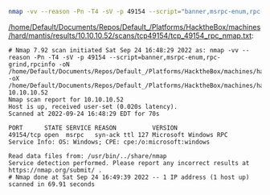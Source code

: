 ```bash
nmap -vv --reason -Pn -T4 -sV -p 49154 --script="banner,msrpc-enum,rpc-grind,rpcinfo" -oN "/home/Default/Documents/Repos/Default_/Platforms/HacktheBox/machines/hard/mantis/results/10.10.10.52/scans/tcp49154/tcp_49154_rpc_nmap.txt" -oX "/home/Default/Documents/Repos/Default_/Platforms/HacktheBox/machines/hard/mantis/results/10.10.10.52/scans/tcp49154/xml/tcp_49154_rpc_nmap.xml" 10.10.10.52
```

[/home/Default/Documents/Repos/Default_/Platforms/HacktheBox/machines/hard/mantis/results/10.10.10.52/scans/tcp49154/tcp_49154_rpc_nmap.txt](file:///home/Default/Documents/Repos/Default_/Platforms/HacktheBox/machines/hard/mantis/results/10.10.10.52/scans/tcp49154/tcp_49154_rpc_nmap.txt):

```
# Nmap 7.92 scan initiated Sat Sep 24 16:48:29 2022 as: nmap -vv --reason -Pn -T4 -sV -p 49154 --script=banner,msrpc-enum,rpc-grind,rpcinfo -oN /home/Default/Documents/Repos/Default_/Platforms/HacktheBox/machines/hard/mantis/results/10.10.10.52/scans/tcp49154/tcp_49154_rpc_nmap.txt -oX /home/Default/Documents/Repos/Default_/Platforms/HacktheBox/machines/hard/mantis/results/10.10.10.52/scans/tcp49154/xml/tcp_49154_rpc_nmap.xml 10.10.10.52
Nmap scan report for 10.10.10.52
Host is up, received user-set (0.020s latency).
Scanned at 2022-09-24 16:48:29 EDT for 70s

PORT      STATE SERVICE REASON          VERSION
49154/tcp open  msrpc   syn-ack ttl 127 Microsoft Windows RPC
Service Info: OS: Windows; CPE: cpe:/o:microsoft:windows

Read data files from: /usr/bin/../share/nmap
Service detection performed. Please report any incorrect results at https://nmap.org/submit/ .
# Nmap done at Sat Sep 24 16:49:39 2022 -- 1 IP address (1 host up) scanned in 69.91 seconds

```
